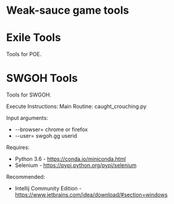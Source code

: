 # Weak-sauce game tools

# Exile Tools

Tools for POE.

# SWGOH Tools

Tools for SWGOH.

Execute Instructions:
Main Routine: caught_crouching.py

Input arguments:

* --browser= chrome or firefox
* --user= swgoh.gg userid

Requires:

* Python 3.6 - https://conda.io/miniconda.html
* Selenium - https://pypi.python.org/pypi/selenium

Recommended:

* Intellij Community Edition - https://www.jetbrains.com/idea/download/#section=windows

